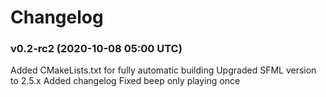 # Changelog

### v0.2-rc2 (2020-10-08 05:00 UTC)
Added CMakeLists.txt for fully automatic building
Upgraded SFML version to 2.5.x
Added changelog
Fixed beep only playing once
